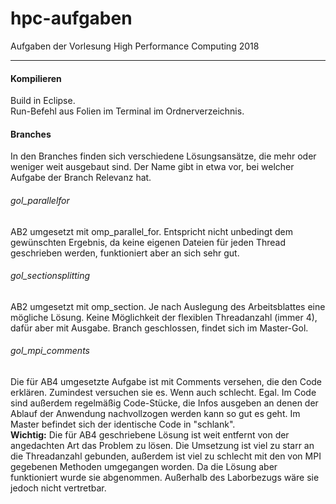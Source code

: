 # hpc-aufgaben
Aufgaben der Vorlesung High Performance Computing 2018

<hr>

#### Kompilieren

Build in Eclipse. <br>
Run-Befehl aus Folien im Terminal im Ordnerverzeichnis.

#### Branches

In den Branches finden sich verschiedene Lösungsansätze, die mehr oder weniger weit ausgebaut sind.
Der Name gibt in etwa vor, bei welcher Aufgabe der Branch Relevanz hat.

###### gol_parallelfor

AB2 umgesetzt mit omp_parallel_for. Entspricht nicht unbedingt dem gewünschten Ergebnis,
da keine eigenen Dateien für jeden Thread geschrieben werden, funktioniert aber an sich sehr gut.

###### gol_sectionsplitting

AB2 umgesetzt mit omp_section. Je nach Auslegung des Arbeitsblattes eine mögliche Lösung.
Keine Möglichkeit der flexiblen Threadanzahl (immer 4), dafür aber mit Ausgabe.
Branch geschlossen, findet sich im Master-Gol.

###### gol_mpi_comments

Die für AB4 umgesetzte Aufgabe ist mit Comments versehen, die den Code erklären. Zumindest versuchen sie es.
Wenn auch schlecht. Egal. Im Code sind außerdem regelmäßig Code-Stücke, die Infos ausgeben an denen der Ablauf der Anwendung
nachvollzogen werden kann so gut es geht. Im Master befindet sich der identische Code in "schlank". <br>
**Wichtig:** Die für AB4 geschriebene Lösung ist weit entfernt von der angedachten Art das Problem zu lösen. Die Umsetzung ist viel zu starr an die Threadanzahl gebunden, außerdem ist viel zu schlecht mit den von MPI gegebenen Methoden umgegangen worden. Da die Lösung aber funktioniert wurde sie abgenommen. Außerhalb des Laborbezugs wäre sie jedoch nicht vertretbar.
